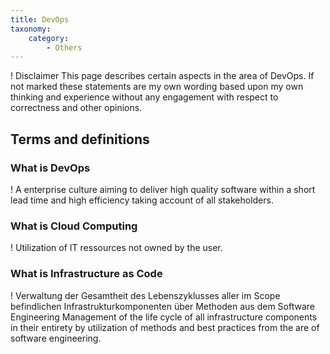 ```yaml
---
title: DevOps
taxonomy:
    category:
        - Others
---
```


! Disclaimer
This page describes certain aspects in the area of DevOps. If not marked these statements are my own wording based upon my own thinking and experience without any engagement with respect to correctness and other opinions.

## Terms and definitions


### What is DevOps
! A enterprise culture aiming to deliver high quality software within a short lead time and high efficiency taking account of all stakeholders.

### What is Cloud Computing
! Utilization of IT ressources not owned by the user.

### What is Infrastructure as Code
! Verwaltung der Gesamtheit des Lebenszyklusses aller im Scope befindlichen Infrastrukturkomponenten über Methoden aus dem Software Engineering 
Management of the life cycle of all infrastructure components in their entirety by utilization of methods and best practices from the are of software engineering.